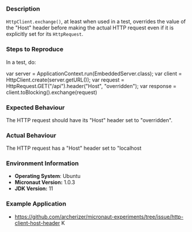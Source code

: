 ### Description

`HttpClient.exchange()`, at least when used in a test, overrides the value of the "Host" header before making the actual HTTP request even if it is explicitly set for its `HttpRequest`.

### Steps to Reproduce

In a test, do:

var server = ApplicationContext.run(EmbeddedServer.class);
var client = HttpClient.create(server.getURL());
var request = HttpRequest.GET("/api").header("Host", "overridden");
var response = client.toBlocking().exchange(request)

### Expected Behaviour

The HTTP request should have its "Host" header set to "overridden".

### Actual Behaviour

The HTTP request has a "Host" header set to "localhost

### Environment Information

- **Operating System**: Ubuntu
- **Micronaut Version:** 1.0.3
- **JDK Version:** 11

### Example Application

- https://github.com/archerizer/micronaut-experiments/tree/issue/http-client-host-header
K

